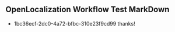 ## OpenLocalization Workflow Test MarkDown
* 1bc36ecf-2dc0-4a72-bfbc-310e23f9cd99 thanks!

<!--HONumber=Jul16_HO5-->


